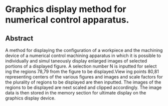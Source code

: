# Graphics display method for numerical control apparatus.

## Abstract
A method for displaying the configuration of a workpiece and the machining device of a numerical control machining apparatus in which it is possible to individually and simul taneously display enlarged images of selected portions of a displayed figure. A selection number N is inputted for select ing the regions 78,79 from the figure to be displayed.View ing points 80,81 representing centers of the various figures and images and scale factors for the plurality of regions to be displayed are then inputted. The images of the regions to be displayed are next scaled and clipped accordingly. The image data is then stored in the memory section for ultimate display on the graphics display device.
